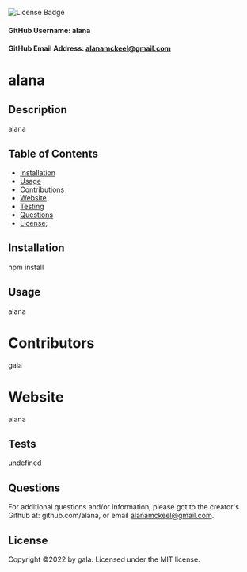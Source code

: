 
  ![License Badge](https://img.shields.io/badge/License-MIT-green.svg)

  #### GitHub Username: alana

  #### GitHub Email Address: alanamckeel@gmail.com

  # alana

  ## Description
  alana

  ## Table of Contents
  * [Installation](#installation)
  * [Usage](#usage)
  * [Contributions](#contributions)
  * [Website](#website)
  * [Testing](#testing)
  * [Questions](#questions)
  * [License](#license);

  ## Installation
  npm install

  ## Usage
  alana

  # Contributors
  gala

  # Website
  alana

  ## Tests
  undefined

  ## Questions
  For additional questions and/or information, please got to the creator's Github at: github.com/alana, or email alanamckeel@gmail.com.


  ## License
  Copyright &copy;2022 by gala.
  Licensed under the MIT license.
  